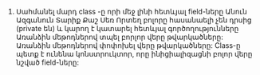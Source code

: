 1. Սահմանել մարդ class -ը որի մեջ լինի հետևյալ field-ները 
Անուն
Ազգանուն
Տարիք 
Քաշ
Սեռ
Որտեղ բոլորը հասանաելի չեն դրսից (private են) և կարող է կատարել հետևյալ գործողությունները 
Առանձին մեթոդներով տպել բորլոր վերը թվարկածները:
Առանձին մեթոդներով փոփոխել վերը թվարկածները:
Class-ը պետք է ունենա կոնստրուկտոր, որը ինիցիալիզացնի բոլոր վերը նշված field-ները:
